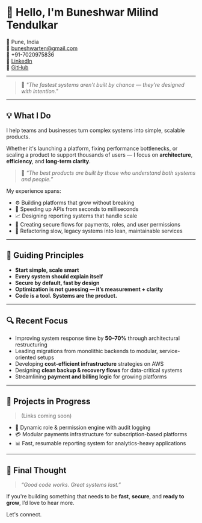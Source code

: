 # 👋 Hello, I'm Buneshwar Milind Tendulkar

📍 Pune, India  
📧 buneshwarten@gmail.com  
📱 +91-7020975836  
🔗 [LinkedIn](https://linkedin.com/in/buneshwar-tendulkar-2a26b0181)  
🔗 [GitHub](https://github.com/buneshwar1313)

---

> 🧠 *"The fastest systems aren't built by chance — they're designed with intention."*

---

## 💡 What I Do

I help teams and businesses turn complex systems into simple, scalable products.

Whether it's launching a platform, fixing performance bottlenecks, or scaling a product to support thousands of users — I focus on **architecture**, **efficiency**, and **long-term clarity**.

> 🧠 *“The best products are built by those who understand both systems and people.”*

My experience spans:

- ⚙️ Building platforms that grow without breaking
- 🚀 Speeding up APIs from seconds to milliseconds
- 📈 Designing reporting systems that handle scale
- 🔐 Creating secure flows for payments, roles, and user permissions
- 🔄 Refactoring slow, legacy systems into lean, maintainable services

---

## 🧭 Guiding Principles

- **Start simple, scale smart**  
- **Every system should explain itself**  
- **Secure by default, fast by design**  
- **Optimization is not guessing — it’s measurement + clarity**  
- **Code is a tool. Systems are the product.**

---

## 🔍 Recent Focus

- Improving system response time by **50–70%** through architectural restructuring  
- Leading migrations from monolithic backends to modular, service-oriented setups  
- Developing **cost-efficient infrastructure** strategies on AWS  
- Designing **clean backup & recovery flows** for data-critical systems  
- Streamlining **payment and billing logic** for growing platforms

---

## 📘 Projects in Progress

> (Links coming soon)

- 🔄 Dynamic role & permission engine with audit logging  
- 💳 Modular payments infrastructure for subscription-based platforms  
- 📊 Fast, resumable reporting system for analytics-heavy applications

---

## 🧠 Final Thought

> *“Good code works. Great systems last.”*

If you're building something that needs to be **fast**, **secure**, and **ready to grow**, I’d love to hear more.

Let's connect.
